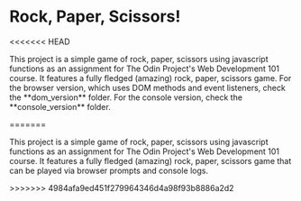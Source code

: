 # Rock, Paper, Scissors!

<<<<<<< HEAD
<p> This project is a simple game of rock, paper, scissors using javascript functions as an assignment for The Odin Project's Web Development 101 course. It features a fully fledged (amazing) rock, paper, scissors game. For the browser version, which uses DOM methods and event listeners, check the **dom_version** folder. For the console version, check the **console_version** folder. </p>
=======
<p> This project is a simple game of rock, paper, scissors using javascript functions as an assignment for The Odin Project's Web Development 101 course. It features a fully fledged (amazing) rock, paper, scissors game that can be played via browser prompts and console logs. </p>
>>>>>>> 4984afa9ed451f279964346d4a98f93b8886a2d2
